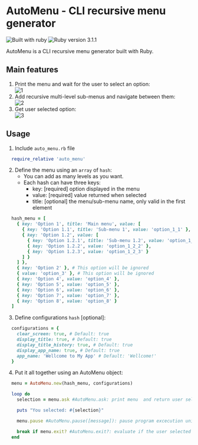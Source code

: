 # AutoMenu - CLI recursive menu generator
![Built with ruby](https://img.shields.io/badge/built%20with-ruby-red)
![Ruby version 3.1.1](https://img.shields.io/badge/ruby%20version-3.1.3-brightgreen)

AutoMenu is a CLI recursive menu generator built with Ruby.

## Main features
  1. Print the menu and wait for the user to select an option:
  <br>![1](https://user-images.githubusercontent.com/24418924/235226334-c8013cb7-6bb8-4dc0-bb11-def9b2a3af8f.PNG)
  2. Add recursive multi-level sub-menus and navigate between them:
  <br>![2](https://user-images.githubusercontent.com/24418924/235226363-3dca5a69-4cc0-4b58-9d0f-fdbcce6ea9e8.PNG)
  3. Get user selected option:
  <br>![3](https://user-images.githubusercontent.com/24418924/235226385-9a9af2a5-c5d7-4505-8114-96556e667213.PNG)

## Usage
  1. Include `auto_menu.rb` file

```ruby
  require_relative 'auto_menu'
```

  2. Define the menu using an `array` of `hash`:
      - You can add as many levels as you want.
      - Each hash can have three keys:
        - key: [required] option displayed in the menu
        - value: [required] value returned when selected
        - title: [optional] the menu/sub-menu name, only valid in the first element

```ruby
  hash_menu = [
    { key: 'Option 1', title: 'Main menu', value: [
      { key: 'Option 1.1', title: 'Sub-menu 1', value: 'option_1_1' },
      { key: 'Option 1.2', value: [
        { key: 'Option 1.2.1', title: 'Sub-menu 1.2', value: 'option_1_2_1' },
        { key: 'Option 1.2.2', value: 'option_1_2_2' },
        { key: 'Option 1.2.3', value: 'option_1_2_3' }
      ] }
    ] },
    { key: 'Option 2' }, # This option will be ignored
    { value: 'option_3' }, # This option will be ignored
    { key: 'Option 4', value: 'option_4' },
    { key: 'Option 5', value: 'option_5' },
    { key: 'Option 6', value: 'option_6' },
    { key: 'Option 7', value: 'option_7' },
    { key: 'Option 8', value: 'option_8' }
  ]
```
  3. Define configurations `hash` [optional]:

```ruby
  configurations = {
    clear_screen: true, # Default: true
    display_title: true, # Default: true
    display_title_history: true, # Default: true
    display_app_name: true, # Default: true
    app_name: 'Wellcome to My App' # Default: 'Wellcome!'
  }
```

  4. Put it all together using an AutoMenu object:

```ruby
  menu = AutoMenu.new(hash_menu, configurations)

  loop do
    selection = menu.ask #AutoMenu.ask: print menu  and return user selected option

    puts "You selected: #{selection}"

    menu.pause #AutoMenu.pause([message]): pause program excecution unitl user press enter

    break if menu.exit? #AutoMenu.exit?: evaluate if the user selected 'exit' option
  end
```
